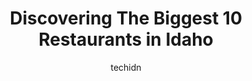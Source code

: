 ---
layout: ampstory
image: https://i0.wp.com/paketmu.com/wp-content/uploads/2023/06/the-brickyard-0-in-idaho-1686371190.jpeg?resize=640,853
author: techidn
featured: false
description: Explore the diverse Restaurant scene in Idaho, home to an incredible selection of 10 establishments catering to every taste. Whether youre in search of iconic favorites or undiscovered trea
title: Discovering The Biggest 10 Restaurants in Idaho
cover:
   title: Discovering The Biggest 10 Restaurants in Idaho
   subtitle: RICKPATE
   background: https://paketmu.com/wp-content/uploads/2023/06/the-brickyard-0-in-idaho-1686371190.jpeg

pages: 
 - layout: thirds
   top: <h1>#1 Barbacoa Grill</h1>
   bottom: "<p>Our bartender was simply perfect!  Very nice, knowledgeable, and did such a great job!  Food was good!  Presentation of the food was really pretty/fun!  Everyone raves ab</p>"
   background: https://paketmu.com/wp-content/uploads/2023/06/the-brickyard-1-in-idaho-1686371191.jpeg
   backgroundblur: true
 - layout: thirds
   top: <h1>#2 Brick 29 Bistro</h1>
   bottom: "<p>Why oh why why why did I wait 5 years to come here. Probably the highest end food in the valley when it comes to classic flavors and FLAWLESS prep and presentation.I love</p>"
   background: https://paketmu.com/wp-content/uploads/2023/06/the-brickyard-2-in-idaho-1686371192.jpeg
   cta:
      link: https://paketmu.com/discovering-the-biggest-10-restaurants-in-idaho/
      text: Discovering The Biggest 10 Restaurants in Idaho
 - layout: thirds
   top: <h1>#3 The SnakeBite Restaurant</h1>
   bottom: "<p>The place is cool inside. The decor is Idaho themed. We went for lunch on a Friday. The place was poppin. We both got burgers and the waffle fries. I wasnt feeling </p>"
   background: https://paketmu.com/wp-content/uploads/2023/06/the-brickyard-3-in-idaho-1686371194.jpeg
   cta:
      link: https://paketmu.com/discovering-the-biggest-10-restaurants-in-idaho/
      text: Discovering The Biggest 10 Restaurants in Idaho
 - layout: thirds
   top: <h1>#4 Trudys Kitchen</h1>
   bottom: "<p>3876 ID-21, Idaho City, ID 83631, United States</p>"
   background: https://images.unsplash.com/photo-1509114397022-ed747cca3f65?ixlib=rb-4.0.3&ixid=MnwxMjA3fDB8MHxwaG90by1wYWdlfHx8fGVufDB8fHx8&auto=format&fit=crop&w=640&h=853&q=80
   cta:
      link: https://paketmu.com/discovering-the-biggest-10-restaurants-in-idaho/
      text: Discovering The Biggest 10 Restaurants in Idaho
 - layout: thirds
   top: <h1>#5 The Celt Pub & Grill</h1>
   bottom: "<p>398 W Broadway St, Idaho Falls, ID 83402, United States</p>"
   background: https://images.unsplash.com/photo-1618005182384-a83a8bd57fbe?ixlib=rb-4.0.3&ixid=MnwxMjA3fDB8MHxwaG90by1wYWdlfHx8fGVufDB8fHx8&auto=format&fit=crop&w=640&h=853&q=80
   cta:
      link: https://paketmu.com/discovering-the-biggest-10-restaurants-in-idaho/
      text: Discovering The Biggest 10 Restaurants in Idaho
 - layout: thirds
   top: <h1>#6 JaK*s Place Neighborhood Grill</h1>
   bottom: "<p>6026 Birch Ln, Nampa, ID 83687, United States</p>"
   background: https://plus.unsplash.com/premium_photo-1664640458616-3c74f8cb4589?ixlib=rb-4.0.3&ixid=MnwxMjA3fDB8MHxwaG90by1wYWdlfHx8fGVufDB8fHx8&auto=format&fit=crop&w=640&h=853&q=80
   cta:
      link: https://paketmu.com/discovering-the-biggest-10-restaurants-in-idaho/
      text: Discovering The Biggest 10 Restaurants in Idaho
 - layout: thirds
   top: <h1>#7 Tupelo Honey Southern Kitchen & Bar</h1>
   bottom: "<p>150 N 8th St #200, Boise, ID 83702, United States</p>"
   background: https://images.unsplash.com/photo-1613843873231-1447db182f97?ixlib=rb-4.0.3&ixid=MnwxMjA3fDB8MHxwaG90by1wYWdlfHx8fGVufDB8fHx8&auto=format&fit=crop&w=640&h=853&q=80
   cta:
      link: https://paketmu.com/discovering-the-biggest-10-restaurants-in-idaho/
      text: Discovering The Biggest 10 Restaurants in Idaho
 - layout: thirds
   middle: Continue reading...
   background: https://images.unsplash.com/photo-1496096265110-f83ad7f96608?ixlib=rb-4.0.3&ixid=MnwxMjA3fDB8MHxwaG90by1wYWdlfHx8fGVufDB8fHx8&auto=format&fit=crop&w=640&h=853&q=80
   cta:
      link: https://paketmu.com/discovering-the-biggest-10-restaurants-in-idaho/
      text: Discovering The Biggest 10 Restaurants in Idaho
      
---